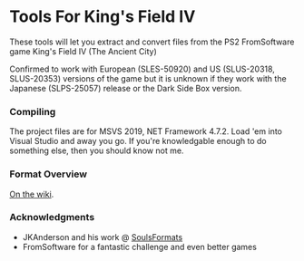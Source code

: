 # Tools For King's Field IV
These tools will let you extract and convert files from the PS2 FromSoftware game King's Field IV (The Ancient City)

Confirmed to work with European (SLES-50920) and US (SLUS-20318, SLUS-20353) versions of the game but it is unknown if they work with the Japanese (SLPS-25057) release or the Dark Side Box version.

### Compiling
The project files are for MSVS 2019, NET Framework 4.7.2. Load 'em into Visual Studio and away you go. If you're knowledgable enough to do something else, then you should know not me.

### Format Overview
[On the wiki](https://github.com/TheStolenBattenberg/ToolsForKFIV/wiki).

### Acknowledgments
* JKAnderson and his work @ [SoulsFormats](https://github.com/JKAnderson/SoulsFormats "SoulsFormats repository on GitHub")
* FromSoftware for a fantastic challenge and even better games
